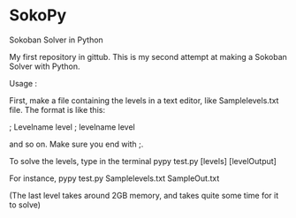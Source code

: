 SokoPy
======

Sokoban Solver in Python


My first repository in gittub. 
This is my second attempt at making a Sokoban Solver with Python.


Usage :

First, make a file containing the levels in a text editor, like Samplelevels.txt file. The format is like this:

; Levelname
level
; levelname
level

and so on. Make sure you end with ;.

To solve the levels, type in the terminal
pypy test.py [levels] [levelOutput]

For instance,
pypy test.py Samplelevels.txt SampleOut.txt

(The last level takes around 2GB memory, and takes quite some time for it to solve)
